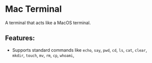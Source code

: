 # Mac Terminal
A terminal that acts like a MacOS terminal.

## Features:
- Supports standard commands like `echo`, `say`, `pwd`, `cd`, `ls`, `cat`, `clear`, `mkdir`, `touch`, `mv`, `rm`, `cp`, `whoami`, 